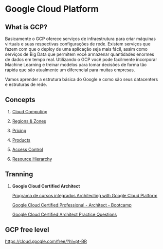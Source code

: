 # Google Cloud Platform

## What is GCP?
Basicamente o GCP oferece serviços de infraestrutura para criar máquinas virtuais e suas respectivas configurações de rede. Existem serviços que fazem com que o deploy de uma aplicação seja mais fácil, assim como serviços de Big Data que permitem você armazenar quantidades enormes de dados em tempo real. Utilizando o GCP você pode facilmente incorporar Machine Learning e treinar modelos para tomar decisões de forma tão rápida que são atualmente um diferencial para muitas empresas.

Vamos aprender a estrutura básica do Google e como são seus datacenters e estruturas de rede.

## Concepts

1. [Cloud Computing](https://en.wikipedia.org/wiki/Cloud_computing)

2. [Regions & Zones](https://cloud.google.com/compute/docs/regions-zones/)

3. [Pricing](https://cloud.google.com/pricing/?hl=pt-br)

4. [Products](https://cloud.google.com/products/)

5. [Access Control](https://cloud.google.com/functions/docs/concepts/iam)

6. [Resource Hierarchy](https://cloud.google.com/resource-manager/docs/cloud-platform-resource-hierarchy?hl=pt-Br)

## Tranning

1. **Google Cloud Certified Architect**

    [Programa de cursos integrados Architecting with Google Cloud Platform](https://pt.coursera.org/specializations/gcp-architecture?action=enroll)

    [Google Cloud Certified Professional - Architect - Bootcamp](https://www.udemy.com/google-cloud-certified-professional-architect-bootcamp/)

    [Google Cloud Certified Architect Practice Questions](https://www.udemy.com/google-cloud-certified-architect-practice-questions/)

## GCP free level

https://cloud.google.com/free/?hl=pt-BR